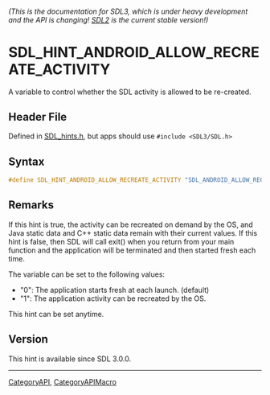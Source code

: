 ###### (This is the documentation for SDL3, which is under heavy development and the API is changing! [SDL2](https://wiki.libsdl.org/SDL2/) is the current stable version!)
# SDL_HINT_ANDROID_ALLOW_RECREATE_ACTIVITY

A variable to control whether the SDL activity is allowed to be re-created.

## Header File

Defined in [SDL_hints.h](https://github.com/libsdl-org/SDL/blob/main/include/SDL3/SDL_hints.h), but apps should use `#include <SDL3/SDL.h>`

## Syntax

```c
#define SDL_HINT_ANDROID_ALLOW_RECREATE_ACTIVITY "SDL_ANDROID_ALLOW_RECREATE_ACTIVITY"
```

## Remarks

If this hint is true, the activity can be recreated on demand by the OS,
and Java static data and C++ static data remain with their current values.
If this hint is false, then SDL will call exit() when you return from your
main function and the application will be terminated and then started fresh
each time.

The variable can be set to the following values:

- "0": The application starts fresh at each launch. (default)
- "1": The application activity can be recreated by the OS.

This hint can be set anytime.

## Version

This hint is available since SDL 3.0.0.

----
[CategoryAPI](CategoryAPI), [CategoryAPIMacro](CategoryAPIMacro)

